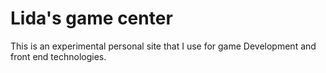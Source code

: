 # Lida's game center

This is an experimental personal site that I use for game Development and front end technologies.
